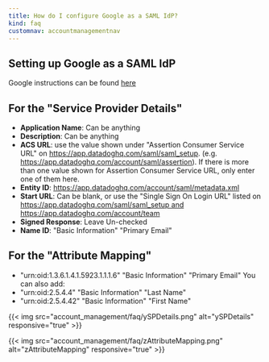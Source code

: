 ```yaml
---
title: How do I configure Google as a SAML IdP?
kind: faq
customnav: accountmanagementnav
---
```


## Setting up Google as a SAML IdP

Google instructions can be found [here](https://support.google.com/a/answer/6087519?hl=en)

## For the "Service Provider Details"

* **Application Name**: Can be anything
* **Description**: Can be anything
* **ACS URL**: use the value shown under "Assertion Consumer Service URL" on https://app.datadoghq.com/saml/saml_setup. (e.g. https://app.datadoghq.com/account/saml/assertion). If there is more than one value shown for Assertion Consumer Service URL, only enter one of them here.
* **Entity ID**: https://app.datadoghq.com/account/saml/metadata.xml
* **Start URL**: Can be blank, or use the "Single Sign On Login URL" listed on https://app.datadoghq.com/saml/saml_setup and https://app.datadoghq.com/account/team
* **Signed Response**: Leave Un-checked
* **Name ID**: "Basic Information" "Primary Email"

## For the "Attribute Mapping"

* "urn:oid:1.3.6.1.4.1.5923.1.1.1.6" "Basic Information" "Primary Email"
You can also add:
* "urn:oid:2.5.4.4" "Basic Information" "Last Name"
* "urn:oid:2.5.4.42" "Basic Information" "First Name"

{{< img src="account_management/faq/ySPDetails.png" alt="ySPDetails" responsive="true" >}}

{{< img src="account_management/faq/zAttributeMapping.png" alt="zAttributeMapping" responsive="true" >}}
